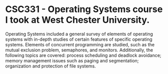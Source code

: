 # CSC331 - Operating Systems course I took at West Chester University.

Operating Systems included a general survey of elements of operating systems with in-depth studies of certain features of specific operating systems. Elements of concurrent programming are studied, such as the mutual exclusion problem, semaphores, and monitors. Additionally, the following topics are covered: process scheduling and deadlock avoidance; memory management issues such as paging and segmentation; organization and protection of file systems.

